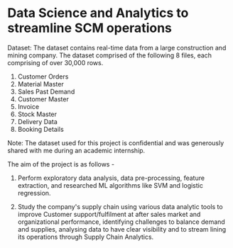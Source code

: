 # Data Science and Analytics to streamline SCM operations

Dataset: The dataset contains real-time data from a large construction and mining company. The dataset comprised of the following 8 files, each comprising of over 30,000 rows. 

1) Customer Orders
2) Material Master
3) Sales Past Demand
4) Customer Master
5) Invoice
6) Stock Master
7) Delivery Data
8) Booking Details

Note: The dataset used for this project is confidential and was generously shared with me during an academic internship.
 
The aim of the project is as follows -

1) Perform exploratory data analysis, data pre-processing, feature extraction, and researched ML algorithms like SVM and logistic regression.

2) Study the company's supply chain using various data analytic tools to improve Customer support/fulfilment at after sales market and organizational performance, identifying challenges to balance demand and supplies, analysing data to have clear visibility and to stream lining its operations through Supply Chain Analytics.


